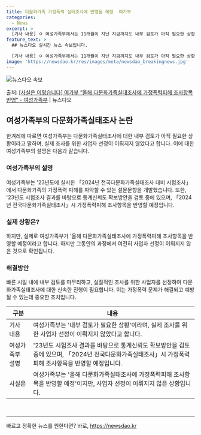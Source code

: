 ```yaml
---
title: 다문화가족 가정폭력 실태조사에 반영될 예정  여가부
categories:
  - News
excerpt: >
  [기사 내용] ㅇ 여성가족부에서는 11개월이 지난 지금까지도 내부 검토가 아직 필요한 상황 이란 말만 반복하…
feature_text: >
  ## 뉴스다오 실시간 뉴스 속보입니다.

  [기사 내용] ㅇ 여성가족부에서는 11개월이 지난 지금까지도 내부 검토가 아직 필요한 상황 이란 말만 반복하…
image: 'https://newsdao.kr/res/images/meta/newsdao_breakingnews.jpg'
---
```


![뉴스다오 속보](https://newsdao.kr/res/images/meta/newsdao_breakingnews.jpg)

<p>출처: <a href="https://newsdao.kr/3335" rel="dofollow">[사실은 이렇습니다] 여가부 “올해 다문화가족실태조사에 가정폭력피해 조사항목 반영” - 여성가족부</a> | 뉴스다오</p>

<h2 data-ke-size="size26">여성가족부의 다문화가족실태조사 논란</h2>
<p data-ke-size="size16">한겨레에 따르면 여성가족부는 다문화가족실태조사에 대한 내부 검토가 아직 필요한 상황이라고 말하며, 실제 조사를 위한 사업자 선정이 이뤄지지 않았다고 합니다. 이에 대한 여성가족부의 설명은 다음과 같습니다.</p>

<h3>여성가족부의 설명</h3>
<p data-ke-size="size16">여성가족부는 '23년도에 실시한 「2024년 전국다문화가족실태조사 대비 시험조사」에서 다문화가족의 가정폭력 피해를 파악할 수 있는 설문문항을 개발했습니다. 또한, '23년도 시험조사 결과를 바탕으로 통계신뢰도 확보방안을 검토 중에 있으며, 「2024년 전국다문화가족실태조사」시 가정폭력피해 조사항목을 반영할 예정입니다.</p> 

<h3>실제 상황은?</h3>
<p data-ke-size="size16">하지만, 실제로 여성가족부가 '올해 다문화가족실태조사에 가정폭력피해 조사항목을 반영할 예정이라고 합니다. 하지만 그동안의 과정에서 여전히 사업자 선정이 이뤄지지 않은 것으로 확인됩니다.</p> 

<h3>해결방안</h3>
<p data-ke-size="size16">빠른 시일 내에 내부 검토를 마무리하고, 실질적인 조사를 위한 사업자를 선정하여 다문화가족실태조사에 대한 신속한 진행이 필요합니다. 이는 가정폭력 문제가 해결되고 예방될 수 있는데 중요한 조치입니다.</p>

<table>
  <thead>
    <tr>
      <th>구분</th>
      <th>내용</th>
    </tr>
  </thead>
  <tbody>
    <tr>
      <td>기사 내용</td>
      <td>여성가족부는 '내부 검토가 필요한 상황'이라며, 실제 조사를 위한 사업자 선정이 이뤄지지 않았다고 합니다. </td>
    </tr>
    <tr>
      <td>여성가족부 설명</td>
      <td>'23년도 시험조사 결과를 바탕으로 통계신뢰도 확보방안을 검토 중에 있으며, 「2024년 전국다문화가족실태조사」시 가정폭력피해 조사항목을 반영할 예정입니다.</td>
    </tr>
    <tr>
      <td>사실은</td>
      <td>여성가족부는 '올해 다문화가족실태조사에 가정폭력피해 조사항목을 반영할 예정'이지만, 사업자 선정이 이뤄지지 않은 상황입니다.</td>
    </tr>
  </tbody>
</table>
<p data-ke-size="size16">&nbsp;</p>
<hr /> 

빠르고 정확한 뉴스를 원한다면? 바로, <a href="https://newsdao.kr" rel="dofollow">https://newsdao.kr</a>


